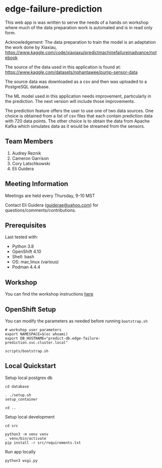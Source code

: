 # edge-failure-prediction

This web app is was written to serve the needs of a hands on workshop where much of the data preparation work is automated and is in read only form.

Acknowledgement: The data preparation to train the model is an adaptation the work done by
Xiaxiau, <https://www.kaggle.com/code/xiaxiaxu/predictmachinefailureinadvance/notebook>

The source of the data used in this application is found at: <https://www.kaggle.com/datasets/nphantawee/pump-sensor-data>

The source data was downloaded as a csv and then was uploaded to a PostgreSQL database.

The ML model used in this application needs improvement, particularly in the prediction.  The next version will include those improvements.

The prediction feature offers the user to use one of two data sources.  One choice is obtained from a list of csv files that each contain prediction data with 720 data points.  The other choice is to obtain the data from Apache Kafka which simulates data as it would be streamed from the sensors.

## Team Members

1. Audrey Reznik
1. Cameron Garrison
1. Cory Latschkowski
1. Eli Guidera

## Meeting Information

Meetings are held every Thursday, 9-10 MST

Contact Eli Guidera (guiderae@yahoo.com) for questions/comments/contributions.

## Prerequisites

Last tested with:

- Python 3.8
- OpenShift 4.10
- Shell: bash
- OS: mac,linux (various)
- Podman 4.4.4

## Workshop

You can find the workshop instructions [here](docs/instructions.md)

## OpenShift Setup

You can modify the parameters as needed before running `bootstrap.sh`

```
# workshop user parameters
export NAMESPACE=$(oc whoami)
export DB_HOSTNAME="predict-db.edge-failure-prediction.svc.cluster.local"
```

```
scripts/bootstrap.sh
```

## Local Quickstart

Setup local postgres db

```
cd database

. ./setup.sh
setup_container

cd ..
```

Setup local development

```
cd src

python3 -m venv venv
. venv/bin/activate
pip install -r src/requirements.txt
```

Run app locally

```
python3 wsgi.py
```
